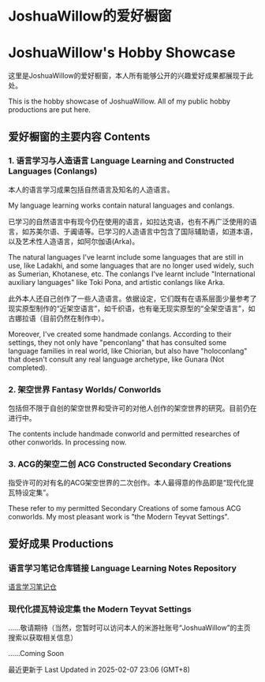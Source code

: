# JoshuaWillow的爱好橱窗

# JoshuaWillow's Hobby Showcase

这里是JoshuaWillow的爱好橱窗，本人所有能够公开的兴趣爱好成果都展现于此处。

This is the hobby showcase of JoshuaWillow. All of my public hobby productions are put here.

## 爱好橱窗的主要内容 Contents

### 1. 语言学习与人造语言 Language Learning and Constructed Languages (Conlangs)

本人的语言学习成果包括自然语言及知名的人造语言。

My language learning works contain natural languages and conlangs.

已学习的自然语言中有现今仍在使用的语言，如拉达克语，也有不再广泛使用的语言，如苏美尔语、于阗语等。已学习的人造语言中包含了国际辅助语，如道本语，以及艺术性人造语言，如阿尔伽语(Arka)。

The natural languages I've learnt include some languages that are still in use, like Ladakhi, and some languages that are no longer used widely, such as Sumerian, Khotanese, etc. The conlangs I've learnt include "International auxiliary languages" like Toki Pona, and artistic conlangs like Arka.

此外本人还自己创作了一些人造语言。依据设定，它们既有在语系层面少量参考了现实原型制作的“近架空语言”，如千织语，也有毫无现实原型的“全架空语言”，如古娜拉语（目前仍然在制作中）。

Moreover, I've created some handmade conlangs. According to their settings, they not only have "penconlang" that has consulted some language families in real world, like Chiorian, but also have "holoconlang" that doesn't consult any real language archetype, like Gunara (Not completed).

### 2. 架空世界 Fantasy Worlds/ Conworlds

包括但不限于自创的架空世界和受许可的对他人创作的架空世界的研究。目前仍在进行中。

The contents include handmade conworld and permitted researches of other conworlds. In processing now.

### 3. ACG的架空二创 ACG Constructed Secondary Creations

指受许可的对有名的ACG架空世界的二次创作。本人最得意的作品即是“现代化提瓦特设定集”。

These refer to my permitted Secondary Creations of some famous ACG conworlds. My most pleasant work is "the Modern Teyvat Settings".

## 爱好成果 Productions

### 语言学习笔记仓库链接 Language Learning Notes Repository

[语言学习笔记仓](https://wseriesy.github.io/multilang-resource/)

### 现代化提瓦特设定集 the Modern Teyvat Settings

……敬请期待（当然，您暂时可以访问本人的米游社账号“JoshuaWillow”的主页搜索以获取相关信息）

……Coming Soon

最近更新于 Last Updated in 2025-02-07 23:06 (GMT+8)

